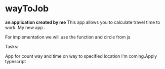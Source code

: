 # wayToJob
<b> an application created by me</b>
This app allows you to calculate travel time to work. 
My new app .

For implementation we will use the function and circle from js

Tasks:

App for count way and time on way to specified location
I'm coming.Apply typescript
